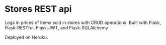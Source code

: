 # Stores REST api

Logs in prices of items sold in stores with CRUD operations.
Built with Flask, Flask-RESTful, Flask-JWT, and Flask-SQLAlchemy

Deployed on Heroku.
